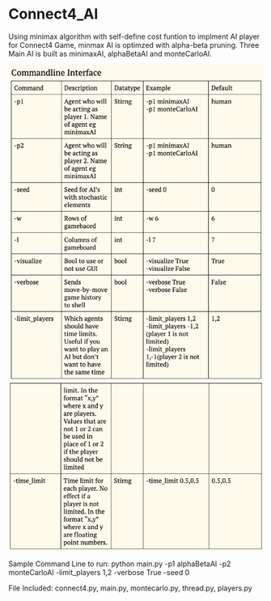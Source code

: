 # Connect4_AI

Using minimax algorithm with self-define cost funtion to implment AI player for Connect4 Game, minmax AI is optimzed with alpha-beta pruning.
Three Main AI is built as minimaxAI, alphaBetaAI and monteCarloAI.

![Alt text](command_detail1.png)
![Alt text](command_detail2.png)

Sample Command Line to run:
python main.py -p1 alphaBetaAI -p2 monteCarloAI -limit_players 1,2 -verbose True -seed 0

File Included:
connect4.py, main.py, montecarlo.py, thread.py, players.py
